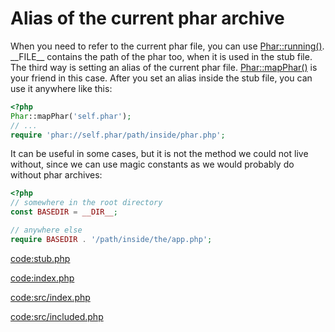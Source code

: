 # Alias of the current phar archive

When you need to refer to the current phar file, you can use 
[Phar::running()](http://php.net/manual/en/phar.running.php). 
\_\_FILE\_\_ contains the path of the phar too, when it is used in the stub file.
The third way is setting an alias of the current phar file. 
[Phar::mapPhar()](http://php.net/manual/en/phar.mapphar.php) is your friend in this case.
After you set an alias inside the stub file, you can use it anywhere like this:

```php
<?php
Phar::mapPhar('self.phar');
// ...
require 'phar://self.phar/path/inside/phar.php';
```

It can be useful in some cases, but it is not the method we could not live without, 
since we can use magic constants as we would probably do without phar archives:

```php
<?php
// somewhere in the root directory
const BASEDIR = __DIR__;

// anywhere else
require BASEDIR . '/path/inside/the/app.php';
```

[code:stub.php](stub.php)

[code:index.php](index.php)

[code:src/index.php](src/index.php)

[code:src/included.php](src/included.php)


